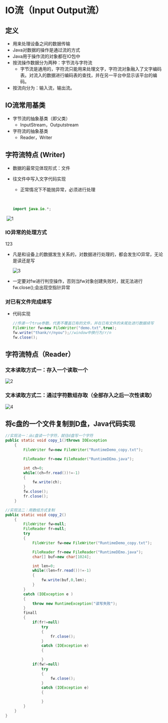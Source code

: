 # IO流（Input Output流）

## 定义

- 用来处理设备之间的数据传输
- Java对数据的操作是通过流的方式
- Java用于操作流的对象都在IO包中
- 按流操作数据分为两种：字节流与字符流
  - 字节流是通用的，字符流只能用来处理文字，字符流对象融入了文字编码表。对流入的数据进行编码表的查找，并在另一平台中显示该平台的编码。
- 按流向分为：输入流，输出流。

## IO流常用基类

- 字节流的抽象基类（即父类）
  - InputStream，Outputstream
- 字符流的抽象基类
  - Reader，Writer

## 字符流特点 (Writer)

- 数据的最常见体现形式：文件

- 往文件中写入文字代码实现

   - 正常情况下不能抛异常，必须进行处理

  ​

  ```java
  import java.io.*;
  ```

​	  ![1](../photo/1.png)

### IO异常的处理方式

123

- 凡是和设备上的数据发生关系的，对数据进行处理的，都会发生IO异常，无论是读还是写

  ![3](../photo/3.png)

- 一定要对fw进行判空操作，否则当fw对象创建失败时，就无法进行fw.close();会出现空指针异常

### 对已有文件完成续写

- 代码实现

  ```java
  //传递一个true参数，代表不覆盖已有的文件，并在已有文件的末尾处进行数据续写
  FileWriter fw=new FileWriter("demo.txt",true);
  fw.write("thank/r/nyou");//window中换行为/r/n
  fw.close();
  ```

## 字符流特点（Reader）

### 文本读取方式一：存入一个读取一个

![2](../photo/2.png)

### 文本读取方式二：通过字符数组存取（全部存入之后一次性读取）

![4](../photo/4.png)

## 将c盘的一个文件复制到D盘，Java代码实现

```java
//实现法一：从c盘读一个字符，就往d盘写一个字符
public static void copy_1()throws IOException
	{
		FileWriter fw=new FileWriter("RuntimeDemo_copy.txt");

		FileReader fr=new FileReader("RuntimeDEmo.java");

		int ch=0;
		while((ch=fr.read())!=-1)
		{
			fw.write(ch);
		}
		fw.close();
		fr.close();
	}
```

```java
//实现法二：用数组方式复制
public static void copy_2()
	{
		FileWriter fw=null;
		FileReader fr=null;
		try
		{
			FileWriter fw=new FileWriter("RuntimeDemo_copy.txt");

			FileReader fr=new FileReader("RuntimeDEmo.java");
			char[] buf=new char[1024];

			int len=0;
			while((len=fr.read())!=-1)
			{
				fw.write(buf,0,len);
			}
		}
		catch (IOException e )
		{
			throw new RuntimeException("读写失败");
		}
		finall
		{
			if(fr!=null)
				try
				{
					fr.close();
				}
				catch (IOException e)
				{

				}
			if(fw!=null)
				try
				{
					fw.close();
				}
				catch (IOException e)
				{

				}
		}
	}
}
```
